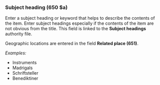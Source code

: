### Subject heading (650 $a)

Enter a subject heading or keyword that helps to describe the contents of the item. Enter subject headings especially if the contents of the item are not obvious from the title. This field is linked to the **Subject headings** authority file.

Geographic locations are entered in the field **Related place (651)**.

_Examples:_

- Instruments
- Madrigals
- Schriftsteller
- Benediktiner
